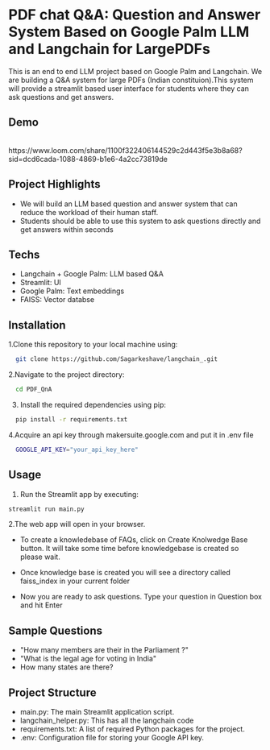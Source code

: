 # PDF chat Q&A: Question and Answer System Based on Google Palm LLM and Langchain for LargePDFs  

This is an end to end LLM project based on Google Palm and Langchain. We are building a Q&A system for large PDFs (Indian constituion).This system will provide a streamlit based user interface for students where they can ask questions and get answers. 

## Demo
</br>
https://www.loom.com/share/1100f322406144529c2d443f5e3b8a68?sid=dcd6cada-1088-4869-b1e6-4a2cc73819de
</br>

## Project Highlights

- We will build an LLM based question and answer system that can reduce the workload of their human staff.
- Students should be able to use this system to ask questions directly and get answers within seconds

## Techs
  - Langchain + Google Palm: LLM based Q&A
  - Streamlit: UI
  - Google Palm: Text embeddings
  - FAISS: Vector databse

## Installation

1.Clone this repository to your local machine using:

```bash
  git clone https://github.com/Sagarkeshave/langchain_.git
```
2.Navigate to the project directory:

```bash
  cd PDF_QnA
```
3. Install the required dependencies using pip:

```bash
  pip install -r requirements.txt
```
4.Acquire an api key through makersuite.google.com and put it in .env file

```bash
  GOOGLE_API_KEY="your_api_key_here"
```
## Usage

1. Run the Streamlit app by executing:
```bash
streamlit run main.py

```

2.The web app will open in your browser.

- To create a knowledebase of FAQs, click on Create Knolwedge Base button. It will take some time before knowledgebase is created so please wait.

- Once knowledge base is created you will see a directory called faiss_index in your current folder

- Now you are ready to ask questions. Type your question in Question box and hit Enter

## Sample Questions
  - "How many members are their in the Parliament ?"
  - "What is the legal age for voting in India"
  - How many states are there?


## Project Structure

- main.py: The main Streamlit application script.
- langchain_helper.py: This has all the langchain code
- requirements.txt: A list of required Python packages for the project.
- .env: Configuration file for storing your Google API key.
